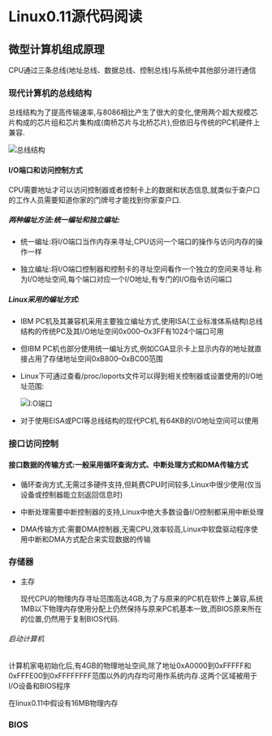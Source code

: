#  Linux0.11源代码阅读

## 微型计算机组成原理

CPU通过三条总线(地址总线、数据总线、控制总线)与系统中其他部分进行通信

### 现代计算机的总线结构

总线结构为了提高传输速率,与8086相比产生了很大的变化,使用两个超大规模芯片构成的芯片组和芯片集构成(南桥芯片与北桥芯片),但依旧与传统的PC机硬件上兼容.

![总线结构](%E6%80%BB%E7%BA%BF%E7%BB%93%E6%9E%84.jpg)

#### I/O端口和访问控制方式

CPU需要地址才可以访问控制器或者控制卡上的数据和状态信息,就类似于查户口的工作人员需要知道你家的门牌号才能找到你家查户口.

##### 两种编址方法:统一编址和独立编址:

+ 统一编址:将I/O端口当作内存来寻址,CPU访问一个端口的操作与访问内存的操作一样

+ 独立编址:将I/O端口控制器和控制卡的寻址空间看作一个独立的空间来寻址.称为I/O地址空间,每个端口对应一个I/O地址,有专门的I/O指令访问端口

##### Linux采用的编址方式:

+ IBM PC机及其兼容机采用主要独立编址方式,使用ISA(工业标准体系结构)总线结构的传统PC及其I/O地址空间0x000–0x3FF有1024个端口可用

+ 但IBM  PC机也部分使用统一编址方式,例如CGA显示卡上显示内存的地址就直接占用了存储地址空间0xB800–0xBC00范围

+ Linux下可通过查看/proc/ioports文件可以得到相关控制器或设置使用的I/O地址范围:

  ![I:O端口](I:O%E7%AB%AF%E5%8F%A3.JPG)

+ 对于使用EISA或PCI等总线结构的现代PC机,有64KB的I/O地址空间可以使用

### 接口访问控制

#### 接口数据的传输方式:一般采用循环查询方式、中断处理方式和DMA传输方式

+ 循环查询方式,无需过多硬件支持,但耗费CPU时间较多,Linux中很少使用(仅当设备或控制器能立刻返回信息时)

+ 中断处理需要中断控制器的支持,Linux中绝大多数设备I/O控制都采用中断处理

+ DMA传输方式:需要DMA控制器,无需CPU,效率较高,Linux中软盘驱动程序使用中断和DMA方式配合来实现数据的传输

### 存储器

+ 主存

  现代CPU的物理内存寻址范围高达4GB,为了与原来的PC机在软件上兼容,系统1MB以下物理内存使用分配上仍然保持与原来PC机基本一致,而BIOS原来所在的位置,仍然用于复制BIOS代码.

###### 启动计算机

计算机家电初始化后,有4GB的物理地址空间,除了地址0xA0000到0xFFFFF和0xFFFE00到0xFFFFFFFF范围以外的内存均可用作系统内存.这两个区域被用于I/O设备和BIOS程序

在linux0.11中假设有16MB物理内存

### BIOS

